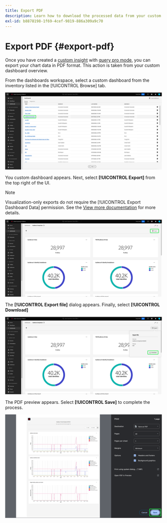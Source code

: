```yaml
---
title: Export PDF
description: Learn how to download the processed data from your custom dashboard insights in PDF format.
exl-id: b8878198-1f69-4cef-9819-886a309a9c70
---
```

# Export PDF {#export-pdf}

Once you have created a [custom insight](./overview.md) with [query pro mode](./overview.md#query-pro-mode), you can export your chart data in PDF format. This action is taken from your custom dashboard overview. 

From the dashboards workspace, select a custom dashboard from the inventory listed in the [!UICONTROL Browse] tab.

![The Dashboard inventory with a custom dashboard entry highlighted.](../images/sql-insights-query-pro-mode/dashboard-inventory-audience.png)

You custom dashboard appears. Next, select **[!UICONTROL Export]** from the top right of the UI.

>[!NOTE]
>
>Visualization-only exports do not require the [!UICONTROL Export Dashboard Data] permission. See the [View more documentation](./view-more.md#export) for more details.

![A custom dashboard with Export highlighted.](../images/sql-insights-query-pro-mode/export.png)

The **[!UICONTROL Export file]** dialog appears. Finally, select **[!UICONTROL Download]**

![The Export file dialog with download.](../images/sql-insights-query-pro-mode/export-dialog.png)

The PDF preview appears. Select **[!UICONTROL Save]** to complete the process.

![The print preview dialog with Save highlighted.](../images/sql-insights-query-pro-mode/print-preview.png)
